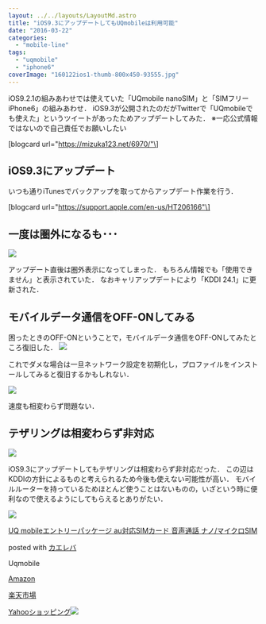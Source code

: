 ```yaml
---
layout: ../../layouts/LayoutMd.astro
title: "iOS9.3にアップデートしてもUQmobileは利用可能"
date: "2016-03-22"
categories: 
  - "mobile-line"
tags: 
  - "uqmobile"
  - "iphone6"
coverImage: "160122ios1-thumb-800x450-93555.jpg"
---
```


iOS9.2.1の組みあわせでは使えていた「UQmobile nanoSIM」と「SIMフリーiPhone6」の組みあわせ． iOS9.3が公開されたのだがTwitterで「UQmobileでも使えた」というツイートがあったためアップデートしてみた． ※一応公式情報ではないので自己責任でお願いしたい

\[blogcard url="https://mizuka123.net/6970/"\]

## iOS9.3にアップデート

いつも通りiTunesでバックアップを取ってからアップデート作業を行う．

\[blogcard url="https://support.apple.com/en-us/HT206166"\]

## 一度は圏外になるも･･･

[![](https://www.evernote.com/shard/s21/sh/59fd6032-18b0-4f33-bad6-24d7008996b1/48652d423890927f/res/2f169cd3-6338-4bcf-9c82-144f867b2849/IMG_3940.PNG?resizeSmall&width=832)](https://www.evernote.com/shard/s21/sh/59fd6032-18b0-4f33-bad6-24d7008996b1/48652d423890927f)

アップデート直後は圏外表示になってしまった． もちろん情報でも「使用できません」と表示されていた． なおキャリアップデートにより「KDDI 24.1」に更新された．

## モバイルデータ通信をOFF-ONしてみる

困ったときのOFF-ONということで，モバイルデータ通信をOFF-ONしてみたところ復旧した． [![](https://www.evernote.com/shard/s21/sh/59fd6032-18b0-4f33-bad6-24d7008996b1/48652d423890927f/res/7e8dd237-5f93-432f-b759-f840b8f50d76/IMG_3941.PNG?resizeSmall&width=832)](https://www.evernote.com/shard/s21/sh/59fd6032-18b0-4f33-bad6-24d7008996b1/48652d423890927f)

これでダメな場合は一旦ネットワーク設定を初期化し，プロファイルをインストールしてみると復旧するかもしれない．

[![](https://www.evernote.com/shard/s21/sh/59fd6032-18b0-4f33-bad6-24d7008996b1/48652d423890927f/res/5b9cf266-14a6-4216-96cb-6251756c6aaa/IMG_3942.PNG?resizeSmall&width=832)](https://www.evernote.com/shard/s21/sh/59fd6032-18b0-4f33-bad6-24d7008996b1/48652d423890927f)

速度も相変わらず問題ない．

## テザリングは相変わらず非対応

[![](https://www.evernote.com/shard/s21/sh/59fd6032-18b0-4f33-bad6-24d7008996b1/48652d423890927f/res/1e8f4e53-97e9-42b4-b442-7abd930c004c/Evernote%20Camera%20Roll%2020160322%20192059.png?resizeSmall&width=832)](https://www.evernote.com/shard/s21/sh/59fd6032-18b0-4f33-bad6-24d7008996b1/48652d423890927f)

iOS9.3にアップデートしてもテザリングは相変わらず非対応だった． この辺はKDDIの方針によるものと考えられるため今後も使えない可能性が高い． モバイルルーターを持っているためほとんど使うことはないものの，いざという時に便利なので使えるようにしてもらえるとありがたい．

[![](/archive/images/51QjSf42%2BuL._SL160_.jpg)](https://www.amazon.co.jp/exec/obidos/ASIN/B016B4FGXE/mizuka123-22/ref=nosim/)

[UQ mobileエントリーパッケージ au対応SIMカード 音声通話 ナノ/マイクロSIM](https://www.amazon.co.jp/exec/obidos/ASIN/B016B4FGXE/mizuka123-22/ref=nosim/)

posted with [カエレバ](http://kaereba.com)

Uqmobile

[Amazon](http://www.amazon.co.jp/gp/search?keywords=UQ%20mobile%83G%83%93%83g%83%8A%81%5B%83p%83b%83P%81%5B%83W%20au%91%CE%89%9ESIM%83J%81%5B%83h%20%89%B9%90%BA%92%CA%98b%20%83i%83m%2F%83%7D%83C%83N%83%8DSIM&__mk_ja_JP=%83J%83%5E%83J%83i&tag=mizuka123-22)

[楽天市場](http://hb.afl.rakuten.co.jp/hgc/032b53ee.4b34c5ee.0f4a541e.f440145e/?pc=http%3A%2F%2Fsearch.rakuten.co.jp%2Fsearch%2Fmall%2FUQ%2520mobile%25E3%2582%25A8%25E3%2583%25B3%25E3%2583%2588%25E3%2583%25AA%25E3%2583%25BC%25E3%2583%2591%25E3%2583%2583%25E3%2582%25B1%25E3%2583%25BC%25E3%2582%25B8%2520au%25E5%25AF%25BE%25E5%25BF%259CSIM%25E3%2582%25AB%25E3%2583%25BC%25E3%2583%2589%2520%25E9%259F%25B3%25E5%25A3%25B0%25E9%2580%259A%25E8%25A9%25B1%2520%25E3%2583%258A%25E3%2583%258E%252F%25E3%2583%259E%25E3%2582%25A4%25E3%2582%25AF%25E3%2583%25ADSIM%2F-%2Ff.1-p.1-s.1-sf.0-st.A-v.2%3Fx%3D0%26scid%3Daf_ich_link_urltxt%26m%3Dhttp%3A%2F%2Fm.rakuten.co.jp%2F)

[Yahooショッピング![](//ad.jp.ap.valuecommerce.com/servlet/gifbanner?sid=3066752&pid=881990642)](//ck.jp.ap.valuecommerce.com/servlet/referral?sid=3066752&pid=881990642&vc_url=http%3A%2F%2Fsearch.shopping.yahoo.co.jp%2Fsearch%3Fp%3DUQ%2520mobile%25E3%2582%25A8%25E3%2583%25B3%25E3%2583%2588%25E3%2583%25AA%25E3%2583%25BC%25E3%2583%2591%25E3%2583%2583%25E3%2582%25B1%25E3%2583%25BC%25E3%2582%25B8%2520au%25E5%25AF%25BE%25E5%25BF%259CSIM%25E3%2582%25AB%25E3%2583%25BC%25E3%2583%2589%2520%25E9%259F%25B3%25E5%25A3%25B0%25E9%2580%259A%25E8%25A9%25B1%2520%25E3%2583%258A%25E3%2583%258E%252F%25E3%2583%259E%25E3%2582%25A4%25E3%2582%25AF%25E3%2583%25ADSIM)

